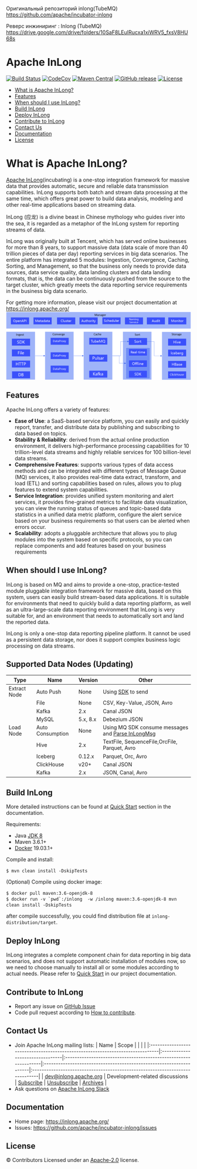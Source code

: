 Оригинальный репозиторий inlong(TubeMQ)   
https://github.com/apache/incubator-inlong   

Реверс инжиниринг : Inlong (TubeMQ)  
https://drive.google.com/drive/folders/10SaF8LEuIRucxa1xiWRV5_fxsV8HU68s

<!--

    Licensed to the Apache Software Foundation (ASF) under one
    or more contributor license agreements.  See the NOTICE file
    distributed with this work for additional information
    regarding copyright ownership.  The ASF licenses this file
    to you under the Apache License, Version 2.0 (the
    "License"); you may not use this file except in compliance
    with the License.  You may obtain a copy of the License at

      http://www.apache.org/licenses/LICENSE-2.0

    Unless required by applicable law or agreed to in writing,
    software distributed under the License is distributed on an
    "AS IS" BASIS, WITHOUT WARRANTIES OR CONDITIONS OF ANY
    KIND, either express or implied.  See the License for the
    specific language governing permissions and limitations
    under the License.

-->


# Apache InLong
[![Build Status](https://travis-ci.org/apache/incubator-inlong.svg?branch=master)](https://github.com/apache/incubator-inlong/actions)
[![CodeCov](https://codecov.io/gh/apache/incubator-inlong/branch/master/graph/badge.svg)](https://codecov.io/gh/apache/incubator-inlong)
[![Maven Central](https://maven-badges.herokuapp.com/maven-central/org.apache.inlong/inlong/badge.svg)](http://search.maven.org/#search%7Cga%7C1%7Corg.apache.inlong)
[![GitHub release](https://img.shields.io/badge/release-download-orange.svg)](https://inlong.apache.org/download/main)
[![License](https://img.shields.io/badge/license-Apache%202-4EB1BA.svg)](https://www.apache.org/licenses/LICENSE-2.0.html)


- [What is Apache InLong?](#what-is-apache-inlong)
- [Features](#features)
- [When should I use InLong?](#when-should-i-use-inlong)
- [Build InLong](#build-inlong)
- [Deploy InLong](#deploy-inlong)
- [Contribute to InLong](#contribute-to-inlong)
- [Contact Us](#contact-us)
- [Documentation](#documentation)
- [License](#license)

# What is Apache InLong?
[Apache InLong](https://inlong.apache.org)(incubating) is a one-stop integration framework for massive data that provides automatic, secure and reliable data transmission capabilities. InLong supports both batch and stream data processing at the same time, which offers great power to build data analysis, modeling and other real-time  applications based on streaming data.

InLong (应龙) is a divine beast in Chinese mythology who guides river into the sea, it is regarded as a metaphor of the InLong system for reporting streams of data.

InLong was originally built at Tencent, which has served online businesses for more than 8 years, to support massive data (data scale of more than 40 trillion pieces of data per day) reporting services in big data scenarios. The entire platform has integrated 5 modules:  Ingestion, Convergence, Caching, Sorting, and Management, so that the business only needs to provide data sources, data service quality, data landing clusters and data landing formats, that is, the data can be continuously pushed from the source to the target cluster, which greatly meets the data reporting service requirements in the business big data scenario.

For getting more information, please visit our project documentation at https://inlong.apache.org/
<img src="https://github.com/apache/incubator-inlong-website/blob/master/static/img/inlong-structure-en.png" align="center" alt="Apache InLong"/>


## Features
Apache InLong offers a variety of features:
* **Ease of Use**: a SaaS-based service platform, you can easily and quickly report, transfer, and distribute data by publishing and subscribing to data based on topics.
* **Stability & Reliability**: derived from the actual online production environment, it delivers high-performance processing capabilities for 10 trillion-level data streams and highly reliable services for 100 billion-level data streams.
* **Comprehensive Features**: supports various types of data access methods and can be integrated with different types of Message Queue (MQ) services, it also provides real-time data extract, transform, and load (ETL) and sorting capabilities based on rules, allows you to plug features to extend system capabilities.
* **Service Integration**: provides unified system monitoring and alert services, it provides fine-grained metrics to facilitate data visualization, you can view the running status of queues and topic-based data statistics in a unified data metric platform, configure the alert service based on your business requirements so that users can be alerted when errors occur.
* **Scalability**: adopts a pluggable architecture that allows you to plug modules into the system based on specific protocols, so you can replace components and add features based on your business requirements


## When should I use InLong?
InLong is based on MQ and aims to provide a one-stop, practice-tested module pluggable integration framework for massive data, based on this system, users can easily build stream-based data applications. It is suitable for environments that need to quickly build a data reporting platform, as well as an ultra-large-scale data reporting environment that InLong is very suitable for, and an environment that needs to automatically sort and land the reported data.

InLong is only a one-stop data reporting pipeline platform. It cannot be used as a persistent data storage, nor does it support complex business logic processing on data streams.

## Supported Data Nodes (Updating)
| Type         | Name             | Version      | Other                                                                                                             |
|--------------|------------------|--------------|-------------------------------------------------------------------------------------------------------------------|
| Extract Node | Auto Push        | None         | Using [SDK](https://inlong.apache.org/docs/next/sdk/dataproxy-sdk/example) to send                                |
|              | File             | None         | CSV, Key-Value, JSON, Avro                                                                                        |
|              | Kafka            | 2.x          | Canal JSON                                                                                                        |
|              | MySQL            | 5.x, 8.x     | Debezium JSON                                                                                                     |
| Load Node    | Auto Consumption | None         | Using MQ SDK consume messages and [Parse InLongMsg](https://inlong.apache.org/docs/next/development/inlong_msg)   |
|              | Hive             | 2.x          | TextFile, SequenceFile,OrcFile, Parquet, Avro                                                                     |
|              | Iceberg          | 0.12.x       | Parquet, Orc, Avro                                                                                                |
|              | ClickHouse       | v20+         | Canal JSON                                                                                                        |
|              | Kafka            | 2.x          | JSON, Canal, Avro                                                                                                 |

## Build InLong
More detailed instructions can be found at [Quick Start](https://inlong.apache.org/docs/next/quick_start/how_to_build) section in the documentation.

Requirements:
- Java [JDK 8](https://adoptopenjdk.net/?variant=openjdk8)
- Maven 3.6.1+
- [Docker](https://docs.docker.com/engine/install/) 19.03.1+

Compile and install:
```
$ mvn clean install -DskipTests
```
(Optional) Compile using docker image:
```
$ docker pull maven:3.6-openjdk-8
$ docker run -v `pwd`:/inlong  -w /inlong maven:3.6-openjdk-8 mvn clean install -DskipTests
```
after compile successfully, you could find distribution file at `inlong-distribution/target`.

## Deploy InLong
InLong integrates a complete component chain for data reporting in big data scenarios, and does not support automatic installation of modules now, so we need to choose manually to install all or some modules according to actual needs. Please refer to [Quick Start](https://inlong.apache.org/docs/next/deployment/standalone) in our project documentation.

## Contribute to InLong
- Report any issue on [GitHub Issue](https://github.com/apache/incubator-inlong/issues)
- Code pull request according to [How to contribute](https://inlong.apache.org/community/how-to-contribute).

## Contact Us
- Join Apache InLong mailing lists:
    | Name                                                                          | Scope                           |                                                                 |                                                                     |                                                                              |
    |:------------------------------------------------------------------------------|:--------------------------------|:----------------------------------------------------------------|:--------------------------------------------------------------------|:-----------------------------------------------------------------------------|
    | [dev@inlong.apache.org](mailto:dev@inlong.apache.org)     | Development-related discussions | [Subscribe](mailto:dev-subscribe@inlong.apache.org)   | [Unsubscribe](mailto:dev-unsubscribe@inlong.apache.org)   | [Archives](http://mail-archives.apache.org/mod_mbox/inlong-dev/)   |
- Ask questions on [Apache InLong Slack](https://the-asf.slack.com/archives/C01QAG6U00L)

## Documentation
- Home page: https://inlong.apache.org/
- Issues: https://github.com/apache/incubator-inlong/issues

## License
© Contributors Licensed under an [Apache-2.0](LICENSE) license.


